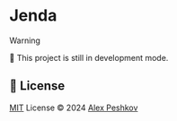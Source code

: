 # Jenda

> [!WARNING]
> 🚧 This project is still in development mode.

## 📄 License

[MIT](./LICENSE) License © 2024 [Alex Peshkov](https://github.com/mnenie)
